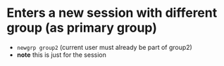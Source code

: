 # Enters a new session with different group (as primary group)
- `newgrp group2` (current user must already be part of group2)
- **note** this is just for the session
